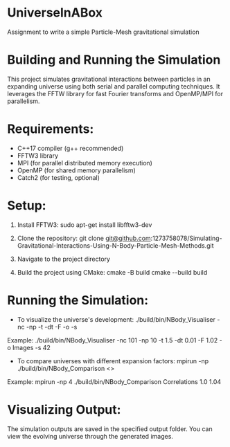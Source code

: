 # UniverseInABox
Assignment to write a simple Particle-Mesh gravitational simulation

# Building and Running the Simulation
This project simulates gravitational interactions between particles in an expanding universe using both serial and parallel computing techniques. It leverages the FFTW library for fast Fourier transforms and OpenMP/MPI for parallelism.

# Requirements:
- C++17 compiler (g++ recommended)
- FFTW3 library
- MPI (for parallel distributed memory execution)
- OpenMP (for shared memory parallelism)
- Catch2 (for testing, optional)

# Setup:

1. Install FFTW3:
sudo apt-get install libfftw3-dev

2. Clone the repository:
git clone git@github.com:1273758078/Simulating-Gravitational-Interactions-Using-N-Body-Particle-Mesh-Methods.git

3. Navigate to the project directory

4. Build the project using CMake:
cmake -B build
cmake --build build

# Running the Simulation:
- To visualize the universe's development:
./build/bin/NBody_Visualiser -nc <cells> -np <particles per cell> -t <total time> -dt <time step> -F <expansion factor> -o <output folder> -s <random seed>

Example:
./build/bin/NBody_Visualiser -nc 101 -np 10 -t 1.5 -dt 0.01 -F 1.02 -o Images -s 42

- To compare universes with different expansion factors:
mpirun -np <number of processes> ./build/bin/NBody_Comparison <output folder> <min expansion factor> <max expansion factor> <>

Example:
mpirun -np 4 ./build/bin/NBody_Comparison Correlations 1.0 1.04

# Visualizing Output:
The simulation outputs are saved in the specified output folder. You can view the evolving universe through the generated images.